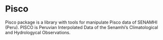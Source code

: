 # Pisco
Pisco package is a library with tools for manipulate Pisco data of SENAMHI (Peru). PISCO is Peruvian Interpolated Data of the Senamhi’s Climatological and Hydrologycal
Observations.
